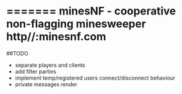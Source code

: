 =======
minesNF - cooperative non-flagging minesweeper
http//:minesnf.com
=======

##TODO
* separate players and clients
* add  filter parties
* implement temp/registered users connect/disconnect behaviour
* private messages render
